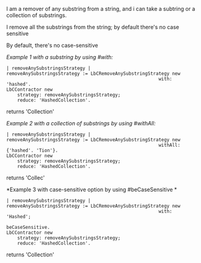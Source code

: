 I am a remover of any substring from a string, and i can take a subtring or a collection of substrings.

I remove all the substrings from the string; by default there's no case sensitive

By default, there's no case-sensitive

*Example 1 with a substring by using #with:*
```Smalltalk
| removeAnySubstringsStrategy |
removeAnySubstringsStrategy := LbCRemoveAnySubstringStrategy new 
														with: 'hashed'.
LbCContractor new
	strategy: removeAnySubstringsStrategy;
	reduce: 'HashedCollection'.		
```
returns 'Collection'

*Example 2 with a collection of substrings by using #withAll:*
```Smalltalk
| removeAnySubstringsStrategy |
removeAnySubstringsStrategy := LbCRemoveAnySubstringStrategy new 
														withAll: {'hashed'. 'Tion'}.
LbCContractor new
	strategy: removeAnySubstringsStrategy;
	reduce: 'HashedCollection'.		
```
returns 'Collec'

*Example 3 with case-sensitive option by using #beCaseSensitive *
```Smalltalk
| removeAnySubstringsStrategy |
removeAnySubstringsStrategy := LbCRemoveAnySubstringStrategy new 
														with: 'Hashed';
														beCaseSensitive.
LbCContractor new
	strategy: removeAnySubstringsStrategy;
	reduce: 'HashedCollection'.		
```
returns 'Collection'

